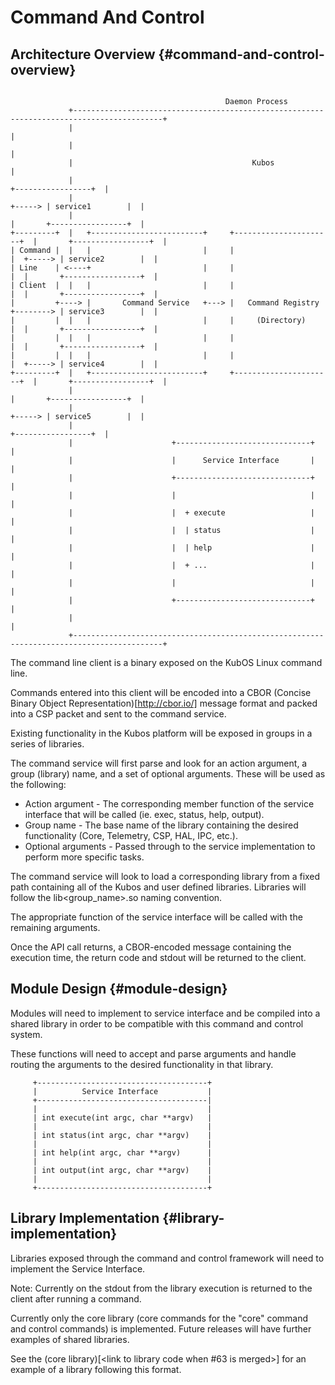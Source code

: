 # Command And Control
## Architecture Overview {#command-and-control-overview}

```

                                                Daemon Process
             +------------------------------------------------------------------------------------------+
             |                                                                                          |
             |                                                                                          |
             |                                        Kubos                                             |
             |                                                                     +-----------------+  |
             |                                                             +-----> | service1        |  |
             |                                                             |       +-----------------+  |
+---------+  |   +-------------------------+     +----------------------+  |       +-----------------+  |
| Command |  |   |                         |     |                      |  +-----> | service2        |  |
| Line    | <----+                         |     |                      |  |       +-----------------+  |
| Client  |  |   |                         |     |                      |  |       +-----------------+  |
|         +----> |       Command Service   +---> |   Command Registry   +--------> | service3        |  |
|         |  |   |                         |     |     (Directory)      |  |       +-----------------+  |
|         |  |   |                         |     |                      |  |       +-----------------+  |
|         |  |   |                         |     |                      |  +-----> | service4        |  |
+---------+  |   +-------------------------+     +----------------------+  |       +-----------------+  |
             |                                                             |       +-----------------+  |
             |                                                             +-----> | service5        |  |
             |                                                                     +-----------------+  |
             |                      +------------------------------+                                    |
             |                      |      Service Interface       |                                    |
             |                      +------------------------------+                                    |
             |                      |                              |                                    |
             |                      |  + execute                   |                                    |
             |                      |  | status                    |                                    |
             |                      |  | help                      |                                    |
             |                      |  + ...                       |                                    |
             |                      |                              |                                    |
             |                      +------------------------------+                                    |
             |                                                                                          |
             +------------------------------------------------------------------------------------------+
```


The command line client is a binary exposed on the KubOS Linux command line.

Commands entered into this client will be encoded into a CBOR (Concise Binary Object Representation)[http://cbor.io/] message format and packed into a CSP packet and sent to the command service.

Existing functionality in the Kubos platform will be exposed in groups in a series of libraries.

The command service will first parse and look for an action argument, a group (library) name, and a set of optional arguments. These will be used as the following:

* Action argument - The corresponding member function of the service interface that will be called (ie. exec, status, help, output).
* Group name - The base name of the library containing the desired functionality (Core, Telemetry, CSP, HAL, IPC, etc.).
* Optional arguments - Passed through to the service implementation to perform more specific tasks.

The command service will look to load a corresponding library from a fixed path containing all of the Kubos and user defined libraries. Libraries will follow the lib<group_name>.so naming convention.

The appropriate function of the service interface will be called with the remaining arguments.

Once the API call returns, a CBOR-encoded message containing the execution time, the return code and stdout will be returned to the client.


## Module Design {#module-design}


Modules will need to implement to service interface and be compiled into a shared library in order to be compatible with this command and control system.

These functions will need to accept and parse arguments and handle routing the arguments to the desired functionality in that library.


```
     +--------------------------------------+
     |          Service Interface           |
     +--------------------------------------|
     |                                      |
     | int execute(int argc, char **argv)   |
     |                                      |
     | int status(int argc, char **argv)    |
     |                                      |
     | int help(int argc, char **argv)      |
     |                                      |
     | int output(int argc, char **argv)    |
     |                                      |
     +--------------------------------------+
```


## Library Implementation {#library-implementation}

Libraries exposed through the command and control framework will need to implement the Service Interface.

Note: Currently on the stdout from the library execution is returned to the client after running a command.

Currently only the core library (core commands for the "core" command and control commands) is implemented. Future releases will have further examples of shared libraries.

See the (core library)[<link to library code when #63 is merged>] for an example of a library following this format.

